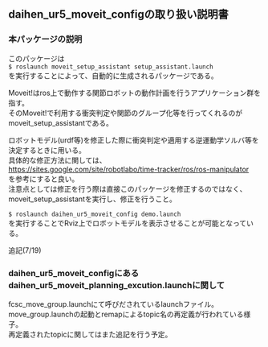 ## daihen_ur5_moveit_configの取り扱い説明書

### 本パッケージの説明  
このパッケージは  
`$ roslaunch moveit_setup_assistant setup_assistant.launch `  
を実行することによって、自動的に生成されるパッケージである。

Moveit!はros上で動作する関節ロボットの動作計画を行うアプリケーション群を指す。  
そのMoveit!で利用する衝突判定や関節のグループ化等を行ってくれるのが  
moveit_setup_assistantである。

ロボットモデル(urdf等)を修正した際に衝突判定や適用する逆運動学ソルバ等を決定するときに用いる。  
具体的な修正方法に関しては、    
https://sites.google.com/site/robotlabo/time-tracker/ros/ros-manipulator   
を参考にすると良い。  
注意点としては修正を行う際は直接このパッケージを修正するのではなく、  moveit_setup_assistantを実行し、修正を行うこと。

`$ roslaunch daihen_ur5_moveit_config demo.launch`   
を実行することでRviz上でロボットモデルを表示させることが可能となっている。

追記(7/19)  
### daihen_ur5_moveit_configにあるdaihen_ur5_moveit_planning_excution.launchに関して  
fcsc_move_group.launchにて呼びだされているlaunchファイル。  
move_group.launchの起動とremapによるtopic名の再定義が行われている様子。  
再定義されたtopicに関してはまた追記を行う予定。